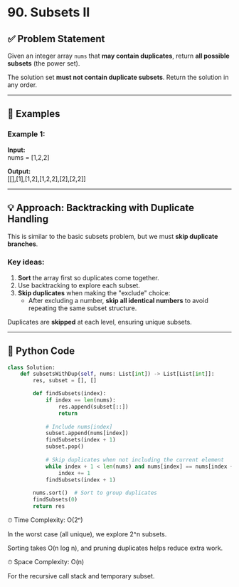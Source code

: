 # 90. Subsets II

## ✅ Problem Statement

Given an integer array `nums` that **may contain duplicates**, return **all possible subsets** (the power set).

The solution set **must not contain duplicate subsets**. Return the solution in any order.

---

## 🧪 Examples

### Example 1:
**Input:**  
nums = [1,2,2]

**Output:**  
[[],[1],[1,2],[1,2,2],[2],[2,2]]


---

## 💡 Approach: Backtracking with Duplicate Handling

This is similar to the basic subsets problem, but we must **skip duplicate branches**.

### Key ideas:
1. **Sort** the array first so duplicates come together.
2. Use backtracking to explore each subset.
3. **Skip duplicates** when making the "exclude" choice:
   - After excluding a number, **skip all identical numbers** to avoid repeating the same subset structure.

Duplicates are **skipped** at each level, ensuring unique subsets.

---

## 🧾 Python Code

```python
class Solution:
    def subsetsWithDup(self, nums: List[int]) -> List[List[int]]:
        res, subset = [], []

        def findSubsets(index):
            if index == len(nums):
                res.append(subset[::])
                return
            
            # Include nums[index]
            subset.append(nums[index])
            findSubsets(index + 1)
            subset.pop()
            
            # Skip duplicates when not including the current element
            while index + 1 < len(nums) and nums[index] == nums[index + 1]:
                index += 1
            findSubsets(index + 1)
        
        nums.sort()  # Sort to group duplicates
        findSubsets(0)
        return res
```
⏱ Time Complexity: O(2ⁿ)

In the worst case (all unique), we explore 2^n subsets.

Sorting takes O(n log n), and pruning duplicates helps reduce extra work.

⏱ Space Complexity: O(n)

For the recursive call stack and temporary subset.

